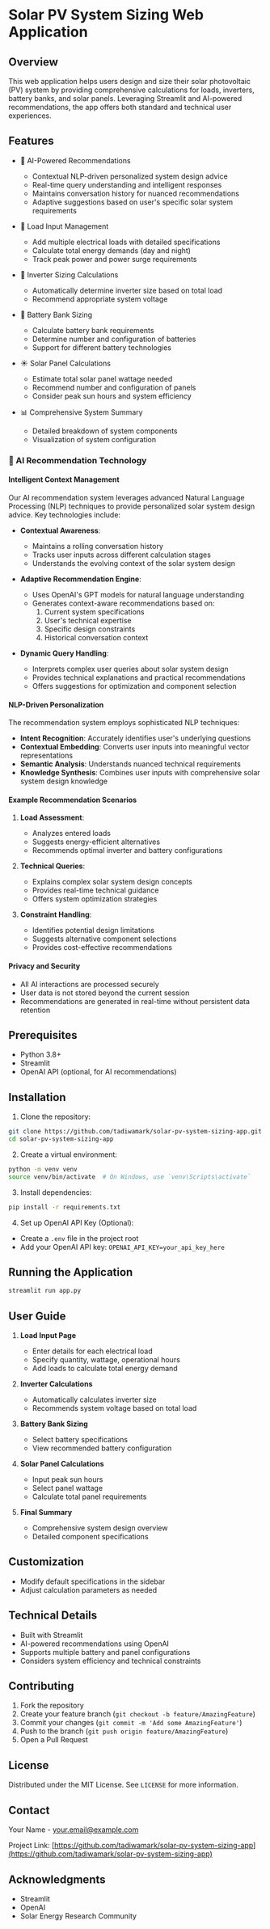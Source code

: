 # Solar PV System Sizing Web Application

## Overview
This web application helps users design and size their solar photovoltaic (PV) system by providing comprehensive calculations for loads, inverters, battery banks, and solar panels. Leveraging Streamlit and AI-powered recommendations, the app offers both standard and technical user experiences.

## Features
- 🤖 AI-Powered Recommendations
  - Contextual NLP-driven personalized system design advice
  - Real-time query understanding and intelligent responses
  - Maintains conversation history for nuanced recommendations
  - Adaptive suggestions based on user's specific solar system requirements

- 🔋 Load Input Management
  - Add multiple electrical loads with detailed specifications
  - Calculate total energy demands (day and night)
  - Track peak power and power surge requirements

- 🔌 Inverter Sizing Calculations
  - Automatically determine inverter size based on total load
  - Recommend appropriate system voltage

- 🔋 Battery Bank Sizing
  - Calculate battery bank requirements
  - Determine number and configuration of batteries
  - Support for different battery technologies

- ☀️ Solar Panel Calculations
  - Estimate total solar panel wattage needed
  - Recommend number and configuration of panels
  - Consider peak sun hours and system efficiency

- 📊 Comprehensive System Summary
  - Detailed breakdown of system components
  - Visualization of system configuration

### 🤖 AI Recommendation Technology

#### Intelligent Context Management
Our AI recommendation system leverages advanced Natural Language Processing (NLP) techniques to provide personalized solar system design advice. Key technologies include:

- **Contextual Awareness**: 
  - Maintains a rolling conversation history
  - Tracks user inputs across different calculation stages
  - Understands the evolving context of the solar system design

- **Adaptive Recommendation Engine**:
  - Uses OpenAI's GPT models for natural language understanding
  - Generates context-aware recommendations based on:
    1. Current system specifications
    2. User's technical expertise
    3. Specific design constraints
    4. Historical conversation context

- **Dynamic Query Handling**:
  - Interprets complex user queries about solar system design
  - Provides technical explanations and practical recommendations
  - Offers suggestions for optimization and component selection

#### NLP-Driven Personalization
The recommendation system employs sophisticated NLP techniques:
- **Intent Recognition**: Accurately identifies user's underlying questions
- **Contextual Embedding**: Converts user inputs into meaningful vector representations
- **Semantic Analysis**: Understands nuanced technical requirements
- **Knowledge Synthesis**: Combines user inputs with comprehensive solar system design knowledge

#### Example Recommendation Scenarios
1. **Load Assessment**:
   - Analyzes entered loads
   - Suggests energy-efficient alternatives
   - Recommends optimal inverter and battery configurations

2. **Technical Queries**:
   - Explains complex solar system design concepts
   - Provides real-time technical guidance
   - Offers system optimization strategies

3. **Constraint Handling**:
   - Identifies potential design limitations
   - Suggests alternative component selections
   - Provides cost-effective recommendations

#### Privacy and Security
- All AI interactions are processed securely
- User data is not stored beyond the current session
- Recommendations are generated in real-time without persistent data retention

## Prerequisites
- Python 3.8+
- Streamlit
- OpenAI API (optional, for AI recommendations)

## Installation

1. Clone the repository:
```bash
git clone https://github.com/tadiwamark/solar-pv-system-sizing-app.git
cd solar-pv-system-sizing-app
```

2. Create a virtual environment:
```bash
python -m venv venv
source venv/bin/activate  # On Windows, use `venv\Scripts\activate`
```

3. Install dependencies:
```bash
pip install -r requirements.txt
```

4. Set up OpenAI API Key (Optional):
- Create a `.env` file in the project root
- Add your OpenAI API key: `OPENAI_API_KEY=your_api_key_here`

## Running the Application
```bash
streamlit run app.py
```

## User Guide
1. **Load Input Page**
   - Enter details for each electrical load
   - Specify quantity, wattage, operational hours
   - Add loads to calculate total energy demand

2. **Inverter Calculations**
   - Automatically calculates inverter size
   - Recommends system voltage based on total load

3. **Battery Bank Sizing**
   - Select battery specifications
   - View recommended battery configuration

4. **Solar Panel Calculations**
   - Input peak sun hours
   - Select panel wattage
   - Calculate total panel requirements

5. **Final Summary**
   - Comprehensive system design overview
   - Detailed component specifications

## Customization
- Modify default specifications in the sidebar
- Adjust calculation parameters as needed

## Technical Details
- Built with Streamlit
- AI-powered recommendations using OpenAI
- Supports multiple battery and panel configurations
- Considers system efficiency and technical constraints

## Contributing
1. Fork the repository
2. Create your feature branch (`git checkout -b feature/AmazingFeature`)
3. Commit your changes (`git commit -m 'Add some AmazingFeature'`)
4. Push to the branch (`git push origin feature/AmazingFeature`)
5. Open a Pull Request

## License
Distributed under the MIT License. See `LICENSE` for more information.

## Contact
Your Name - your.email@example.com

Project Link: [https://github.com/tadiwamark/solar-pv-system-sizing-app](https://github.com/tadiwamark/solar-pv-system-sizing-app)

## Acknowledgments
- Streamlit
- OpenAI
- Solar Energy Research Community
